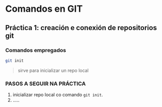 # Comandos en GIT
## Práctica 1: creación e conexión de repositorios git

### Comandos empregados

```bash
git init
```
>sirve para inicializar un repo local

### PASOS A SEGUIR NA PRÁCTICA

1. inicializar repo local co comando `git init`.
2. .....
